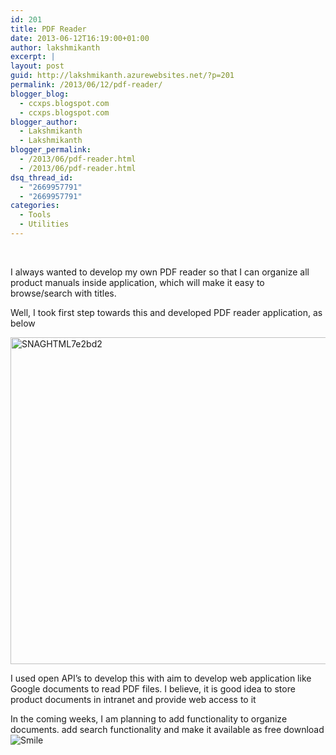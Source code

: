 ```yaml
---
id: 201
title: PDF Reader
date: 2013-06-12T16:19:00+01:00
author: lakshmikanth
excerpt: |
layout: post
guid: http://lakshmikanth.azurewebsites.net/?p=201
permalink: /2013/06/12/pdf-reader/
blogger_blog:
  - ccxps.blogspot.com
  - ccxps.blogspot.com
blogger_author:
  - Lakshmikanth
  - Lakshmikanth
blogger_permalink:
  - /2013/06/pdf-reader.html
  - /2013/06/pdf-reader.html
dsq_thread_id:
  - "2669957791"
  - "2669957791"
categories:
  - Tools
  - Utilities
---
```

 

I always wanted to develop my own PDF reader so that I can organize all product manuals inside application, which will make it easy to browse/search with titles.

Well, I took first step towards this and developed PDF reader application, as below

[<img title="SNAGHTML7e2bd2" border="0" alt="SNAGHTML7e2bd2" src="http://lh6.ggpht.com/-vqf6yD5lb3I/UbifgG-R_fI/AAAAAAAAAD4/EyxhNChdhPk/SNAGHTML7e2bd2_thumb%25255B1%25255D.png?imgmax=800" width="720" height="523" />](http://lh3.ggpht.com/-DxctlnVKRAI/Ubife9KvstI/AAAAAAAAAD0/IY9VAeO2KRI/s1600-h/SNAGHTML7e2bd2%25255B4%25255D.png)

I used open API’s to develop this with aim to develop web application like Google documents to read PDF files. I believe, it is good idea to store product documents in intranet and provide web access to it

In the coming weeks, I am planning to add functionality to organize documents. add search functionality and make it available as free download![Smile](http://lh6.ggpht.com/-3GBmdJhZ43k/UbifgjFXzQI/AAAAAAAAAEA/ALxkMsBpxyE/wlEmoticon-smile%25255B2%25255D.png?imgmax=800)